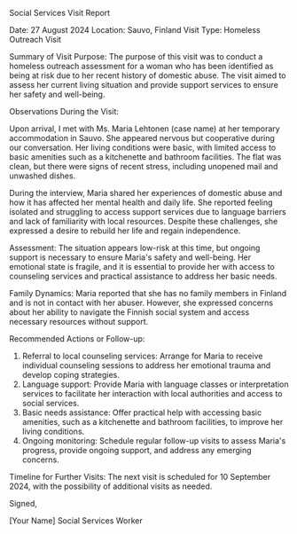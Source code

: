 Social Services Visit Report

Date: 27 August 2024
Location: Sauvo, Finland
Visit Type: Homeless Outreach Visit

Summary of Visit Purpose:
The purpose of this visit was to conduct a homeless outreach assessment for a woman who has been identified as being at risk due to her recent history of domestic abuse. The visit aimed to assess her current living situation and provide support services to ensure her safety and well-being.

Observations During the Visit:

Upon arrival, I met with Ms. Maria Lehtonen (case name) at her temporary accommodation in Sauvo. She appeared nervous but cooperative during our conversation. Her living conditions were basic, with limited access to basic amenities such as a kitchenette and bathroom facilities. The flat was clean, but there were signs of recent stress, including unopened mail and unwashed dishes.

During the interview, Maria shared her experiences of domestic abuse and how it has affected her mental health and daily life. She reported feeling isolated and struggling to access support services due to language barriers and lack of familiarity with local resources. Despite these challenges, she expressed a desire to rebuild her life and regain independence.

Assessment:
The situation appears low-risk at this time, but ongoing support is necessary to ensure Maria's safety and well-being. Her emotional state is fragile, and it is essential to provide her with access to counseling services and practical assistance to address her basic needs.

Family Dynamics:
Maria reported that she has no family members in Finland and is not in contact with her abuser. However, she expressed concerns about her ability to navigate the Finnish social system and access necessary resources without support.

Recommended Actions or Follow-up:

1. Referral to local counseling services: Arrange for Maria to receive individual counseling sessions to address her emotional trauma and develop coping strategies.
2. Language support: Provide Maria with language classes or interpretation services to facilitate her interaction with local authorities and access to social services.
3. Basic needs assistance: Offer practical help with accessing basic amenities, such as a kitchenette and bathroom facilities, to improve her living conditions.
4. Ongoing monitoring: Schedule regular follow-up visits to assess Maria's progress, provide ongoing support, and address any emerging concerns.

Timeline for Further Visits:
The next visit is scheduled for 10 September 2024, with the possibility of additional visits as needed.

Signed,

[Your Name]
Social Services Worker